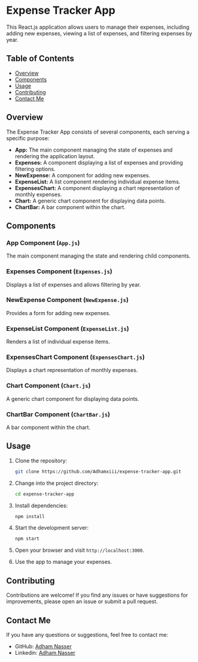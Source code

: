 # Expense Tracker App

This React.js application allows users to manage their expenses, including adding new expenses, viewing a list of expenses, and filtering expenses by year.

## Table of Contents

- [Overview](#overview)
- [Components](#components)
- [Usage](#usage)
- [Contributing](#contributing)
- [Contact Me](#contact-me)

## Overview

The Expense Tracker App consists of several components, each serving a specific purpose:

- **App:** The main component managing the state of expenses and rendering the application layout.
- **Expenses:** A component displaying a list of expenses and providing filtering options.
- **NewExpense:** A component for adding new expenses.
- **ExpenseList:** A list component rendering individual expense items.
- **ExpensesChart:** A component displaying a chart representation of monthly expenses.
- **Chart:** A generic chart component for displaying data points.
- **ChartBar:** A bar component within the chart.

## Components

### App Component (`App.js`)

The main component managing the state and rendering child components.

### Expenses Component (`Expenses.js`)

Displays a list of expenses and allows filtering by year.

### NewExpense Component (`NewExpense.js`)

Provides a form for adding new expenses.

### ExpenseList Component (`ExpenseList.js`)

Renders a list of individual expense items.

### ExpensesChart Component (`ExpensesChart.js`)

Displays a chart representation of monthly expenses.

### Chart Component (`Chart.js`)

A generic chart component for displaying data points.

### ChartBar Component (`ChartBar.js`)

A bar component within the chart.

## Usage

1. Clone the repository:

   ```bash
   git clone https://github.com/Adhamxiii/expense-tracker-app.git
   ```

2. Change into the project directory:

    ```bash
    cd expense-tracker-app
    ```

3. Install dependencies:

    ```bash
    npm install
    ```

4. Start the development server:

    ```bash
    npm start
    ```

5. Open your browser and visit `http://localhost:3000`.

6. Use the app to manage your expenses.

## Contributing

Contributions are welcome! If you find any issues or have suggestions for improvements, please open an issue or submit a pull request.

## Contact Me

If you have any questions or suggestions, feel free to contact me:

- GitHub: [Adham Nasser](https://github.com/Adhamxiii)
- Linkedin: [Adham Nasser](https://www.linkedin.com/in/adhamnasser/)
